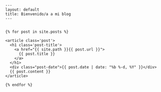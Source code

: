     ---
    layout: default
    title: Bienvenido/a a mi blog
    ---
    
    
    {% for post in site.posts %}
    
    <article class='post'>
      <h1 class='post-title'>
        <a href="{{ site.path }}{{ post.url }}">
          {{ post.title }}
        </a>
      </h1>
      <div class="post-date">{{ post.date | date: "%b %-d, %Y" }}</div>
      {{ post.content }}
    </article>
    
    {% endfor %}